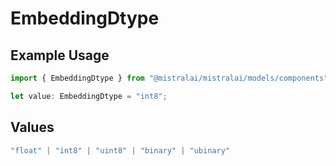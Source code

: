 # EmbeddingDtype

## Example Usage

```typescript
import { EmbeddingDtype } from "@mistralai/mistralai/models/components";

let value: EmbeddingDtype = "int8";
```

## Values

```typescript
"float" | "int8" | "uint8" | "binary" | "ubinary"
```
